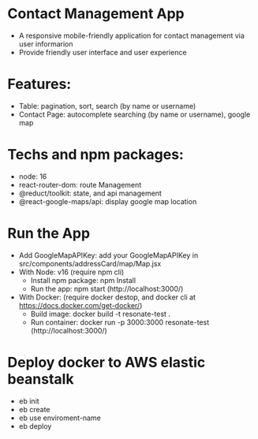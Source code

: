 # Contact Management App
- A responsive mobile-friendly application for contact management via user informarion
- Provide friendly user interface and  user experience

# Features:
- Table: pagination, sort, search (by name or username)
- Contact Page: autocomplete searching (by name or username), google map

# Techs and npm packages:
-  node: 16
-  react-router-dom: route Management
-  @reduct/toolkit: state, and api management
-  @react-google-maps/api: display google map location

# Run the App
- Add GoogleMapAPIKey: add your GoogleMapAPIKey in src/components/addressCard/map/Map.jsx
- With Node: v16 (require npm cli)
  - Install npm package: npm Install
  - Run the app: npm start (http://localhost:3000/)
- With Docker: (require docker destop, and docker cli at https://docs.docker.com/get-docker/)
  - Build image: docker build -t resonate-test .
  - Run container: docker run -p 3000:3000 resonate-test (http://localhost:3000/)

# Deploy docker to AWS elastic beanstalk
- eb init
- eb create
- eb use enviroment-name
- eb deploy




